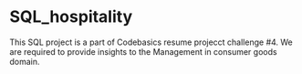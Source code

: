 # SQL_hospitality
This SQL project is a part of Codebasics resume projecct challenge #4. We are required to provide insights to the Management in consumer goods domain.
